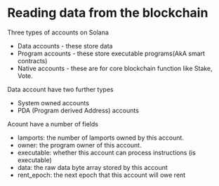 # Reading data from the blockchain


Three types of accounts on Solana

- Data accounts - these store data
- Program accounts - these store executable programs(AkA smart contracts)
- Native accounts - these are for core blockchain function like Stake, Vote.

Data account have two further types

- System owned accounts
- PDA (Program derived Address) accounts

Acount have a number of fields

- lamports: the number of lamports owned by this account.
- owner: the program owner of this account.
- executable: whether this account can process instructions (is executable)
- data: the raw data byte array stored by this account
- rent_epoch: the next epoch that this account will owe rent

